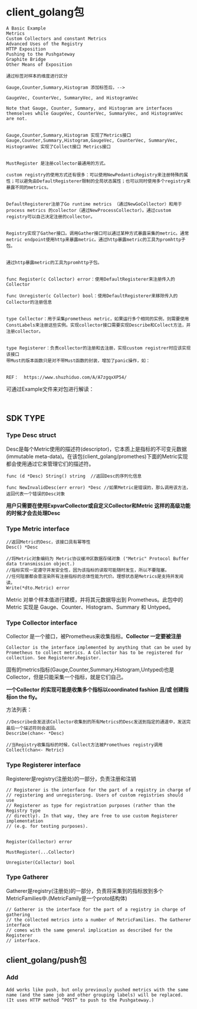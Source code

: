 # client_golang包

````
A Basic Example
Metrics
Custom Collectors and constant Metrics
Advanced Uses of the Registry
HTTP Exposition
Pushing to the Pushgateway
Graphite Bridge
Other Means of Exposition
````





```
通过标签对样本的维度进行区分

Gauge,Counter,Summary,Histogram 添加标签后，-->

GaugeVec, CounterVec, SummaryVec, and HistogramVec

Note that Gauge, Counter, Summary, and Histogram are interfaces themselves while GaugeVec, CounterVec, SummaryVec, and HistogramVec are not.


```





```
Gauge,Counter,Summary,Histogram 实现了Metrics接口
Gauge,Counter,Summary,Histogram,GaugeVec, CounterVec, SummaryVec, HistogramVec 实现了Collect接口 Metrics接口


MustRegister 是注册collector最通用的方式。

custom registry的使用方式还有很多：可以使用NewPedanticRegistry来注册特殊的属性；可以避免由DefaultRegisterer限制的全局状态属性；也可以同时使用多个registry来暴露不同的metrics。


DefaultRegisterer注册了Go runtime metrics （通过NewGoCollector）和用于process metrics 的collector（通过NewProcessCollector）。通过custom registry可以自己决定注册的collector。


Registry实现了Gather接口。调用Gather接口可以通过某种方式暴露采集的metric。通常metric endpoint使用http来暴露metric。通过http暴露metric的工具为promhttp子包。


通过http暴露metric的工具为promhttp子包。


func Register(c Collector) error：使用DefaultRegisterer来注册传入的Collector

func Unregister(c Collector) bool：使用DefaultRegisterer来移除传入的Collector的注册信息


type Collector：用于采集prometheus metric，如果运行多个相同的实例，则需要使用ConstLabels来注册这些实例。实现collector接口需要实现Describe和Collect方法，并注册collector。


type Registerer：负责collector的注册和去注册，实现custom registrer时应该实现该接口
带Must的版本函数只是对不带Must函数的封装，增加了panic操作，如：


REF：  https://www.shuzhiduo.com/A/A7zgqxXP54/
```



可通过Example文件来对包进行解读： 

```


```





## SDK  TYPE

### Type Desc struct

Desc是每个Metric使用的描述符(descriptor)，它本质上是指标的不可变元数据(immutable meta-data)。在该包(client_golang/promethes)下面的Metric实现都会使用通过它来管理它们的描述符。

```
func (d *Desc) String() string  //返回Desc的序列化信息

func NewInvalidDesc(err error) *Desc //如果Metric是错误的，那么调用该方法，返回代表一个错误的Desc对象
```



**用户只需要在使用ExpvarCollector或自定义Collector和Metric 这样的高级功能的时候才会去处理Desc**



### Type Metric interface



```\
//返回Metric的Desc，该接口具有幂等性
Desc() *Desc    

//将Metric对象编码为 Metric协议缓冲区数据存储对象 ("Metric" Protocol Buffer data transmission object.)
//指标实现一定遵守并发安全性，因为该指标的读取可能随时发生，所以不要阻塞。
//任何阻塞都会意渲染所有注册指标的总体性能为代价。理想状态是Metrics是支持并发阅读。
Write(*dto.Metric) error 
```

Metric 对单个样本值进行建模，并将其元数据导出到 Prometheus。此包中的 Metric 实现是 Gauge、Counter、Histogram、Summary 和 Untyped。





### Type Collector interface

Collector 是一个接口，被Prometheus来收集指标。**Collector 一定要被注册**

```
Collector is the interface implemented by anything that can be used by Prometheus to collect metrics. A Collector has to be registered for collection. See Registerer.Register.
```



固有的metrics指标(Gauge,Counter,Summary,Histogram,Untyped)也是Collector，但是只能采集一个指标，就是它们自己。

**一个Collector 的实现可能是收集多个指标以coordinated fashion 且/或 创建指标on the fly。**

方法列表： 

```
//Describe会发送该Collector收集到的所有Metrics的Desc发送到指定的通道中，发送完最后一个描述符则会返回。
Describe(chan<- *Desc)

//当Registry收集指标的时候，Collect方法被Promethues registry调用
Collect(chan<- Metric)
```





### Type Registerer interface

Registerer是registry(注册处)的一部分，负责注册和注销

```
// Registerer is the interface for the part of a registry in charge of
// registering and unregistering. Users of custom registries should use
// Registerer as type for registration purposes (rather than the Registry type
// directly). In that way, they are free to use custom Registerer implementation
// (e.g. for testing purposes).
```





```

Register(Collector) error

MustRegister(...Collector)

Unregister(Collector) bool
```



### Type Gatherer

Gatherer是registry(注册处)的一部分，负责将采集到的指标放到多个MetricFamilies中.(MetricFamily是一个proto结构体)

```
// Gatherer is the interface for the part of a registry in charge of gathering
// the collected metrics into a number of MetricFamilies. The Gatherer interface
// comes with the same general implication as described for the Registerer
// interface.
```

### 







## client_golang/push包



### Add

```
Add works like push, but only previously pushed metrics with the same name (and the same job and other grouping labels) will be replaced. (It uses HTTP method “POST” to push to the Pushgateway.)
```





